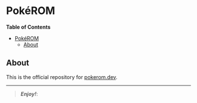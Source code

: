 [comment]: # (Begin README.md)

Pok&eacute;ROM
==============

**Table of Contents**

- [PokéROM](#pokeacuterom)
  - [About](#about)  

## About

This is the official repository for [pokerom.dev](https://pokerom.dev).



--------

<!--
[source-code-pro-fonts-download]: <https://onedrive.live.com/download?cid=093DC4D54812866B&resid=93DC4D54812866B%21106790&authkey=AGxEetnlDbFwcBA> 'Source Code Pro Fonts Download (Direct Download)'

# For Windows, XAMPP

# C:/Windows/System32/drivers/etc/hosts (as admin)
127.0.0.1 localhost:8080

# C:/xampp/apache/conf/httpd.conf
Listen 5000

# C:/xampp/apache/conf/extra/httpd-vhosts.conf
<VirtualHost *:5000>
    DocumentRoot "C:\Users\Brock\Projects\PokeROM\www"
    ServerName localhost:8080
    <Directory "C:\Users\Brock\Projects\PokeROM\www">
        Allow from all
        Require all granted
    </Directory>
    ProxyPreserveHost on
    ProxyPass / http://localhost:8080/
    ProxyPassReverse / http://localhost:8080/
</VirtualHost>

debugging with php:
https://www.jetbrains.com/help/phpstorm/debugging-with-phpstorm-ultimate-guide.html
https://www.jetbrains.com/help/phpstorm/configuring-xdebug.html
edit xdebug in php-cgi php.ini file (and also php-cli php.ini file) [use sudo vim <php.ini_file>]

MAKE SURE TO RUN PHP-CGI IN COMMAND LINE BOTH BASH AND  CMD AND ADD TO PATH FOR IT TO WORK!!!!

https://paulshipley.id.au/blog/coding-tips/improve-php-performance-with-fastcgi-on-xampp-for-windows/
:
install xdebug and all its dependencies: 

# /etc/php/7.2/cli/php.ini
sudo apt-get install php-pear
sudo pecl channel-update pecl.php.net
sudo apt-get install php-dev
sudo pecl install xdebug


put this in /etc/php/7.2/cgi/php.ini below all the [PHP] settings:

; /etc/php/7.2/cgi/php.ini
[xdebug]
; PUT NEXT LINE AS IT IS SHOWN FROM THE TERMINAL WHEN INSTALLING XDEBUG
zend_extension=/usr/lib/php/20170718/xdebug.so
xdebug.remote_enable=1
xdebug.remote_port=9000

Languages & Frameworks > PHP > Debug

Pre-configuration:
3. Start Listeneing (click on the link)

External connections
check `Ignore external connections through unregistered server configurations
uncheck `break at first line in php scripts

Xdebug:
debug port: 9000
uncheck the rest in this section

Edit Configurations > PHP Web Page > php-debug
Server > ...
name: localhost
host: localhost
port: 8080
debugger: Xdebug
uncheck `use path mappings`
check `shared` (if necessary)

debug pre-configuration
click `validate` and validate to make sure everything works correctly

npm install --save @angular/animations@9.0.0-rc.2 @angular/common@9.0.0-rc.2 @angular/compiler@9.0.0-rc.2 @angular/core@9.0.0-rc.2 @angular/forms@9.0.0-rc.2 @angular/localize@9.0.0-rc.2 @angular/platform-browser@9.0.0-rc.2 @angular/platform-browser-dynamic@9.0.0-rc.2 @angular/pwa@0.900.0-rc.2 @angular/router @angular/service-worker@9.0.0-rc.2 && npm install --save-dev @angular-devkit/build-angular@^0.900.0-rc.2 @angular/cli@9.0.0-rc.2 @angular/compiler-cli@9.0.0-rc.2 @angular/language-service@9.0.0-rc.2 && npm install -g @angular/cli@9.0.0-rc.2 && npm link @angular/cli

===================

cat .env
PORT=8080
NODE_ENV=development

-->

> _**Enjoy!**_:

[comment]: # "End README.md"
